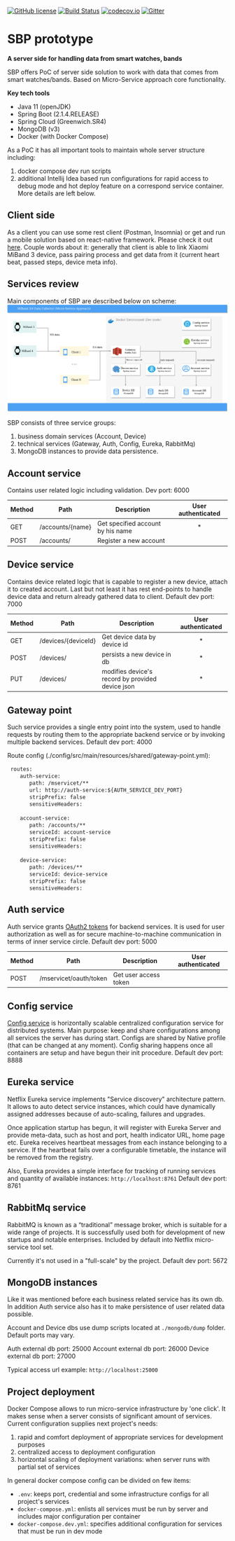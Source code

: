 [![GitHub license](https://img.shields.io/github/license/mashape/apistatus.svg)](https://github.com/Spayker/sbp_server/blob/master/LICENSE)    [![Build Status](https://travis-ci.org/Spayker/sbp_server.svg?branch=master)](https://travis-ci.org/Spayker/sbp_server) [![codecov.io](https://codecov.io/github/Spayker/sbp_server/coverage.svg?branch=master)](https://codecov.io/github/Spayker/sbp_server?branch=master) [![Gitter](https://badges.gitter.im/sbp_server/community.svg)](https://gitter.im/sbp_server/community?utm_source=badge&utm_medium=badge&utm_campaign=pr-badge)

# SBP prototype 

**A server side for handling data from smart watches, bands**

SBP offers PoC of server side solution to work with data that comes from smart watches/bands. Based on Micro-Service approach core functionality.

**Key tech tools**
- Java 11 (openJDK)
- Spring Boot (2.1.4.RELEASE)
- Spring Cloud (Greenwich.SR4)
- MongoDB (v3)
- Docker (with Docker Compose)

As a PoC it has all important tools to maintain whole server structure including:
1) docker compose dev run scripts
2) additional Intellij Idea based run configurations for rapid access to debug mode and hot deploy feature on a correspond service container. More details are left below.  

## Client side
As a client you can use some rest client (Postman, Insomnia) or get and run a mobile solution
based on react-native framework. Please check it out [here](https://github.com/Spayker/rn-miband-connector). Couple
words about it: generally that client is able to link Xiaomi MiBand 3 device, pass pairing process and
get data from it (current heart beat, passed steps, device meta info).

## Services review

Main components of SBP are described below on scheme:
![alt text](resources/media/SBP_microservice_architecture_1.jpg)

SBP consists of three service groups:
1) business domain services (Account, Device)
2) technical services (Gateway, Auth, Config, Eureka, RabbitMq)
3) MongoDB instances to provide data persistence.

## Account service
Contains user related logic including validation. Dev port: 6000

Method	| Path	| Description	| User authenticated	
------------- | ------------------------- | ------------- |:-------------:|
GET	| /accounts/{name}	| Get specified account by his name	| * | 	
POST	| /accounts/	| Register a new account	|   

## Device service
Contains device related logic that is capable to register a new device, attach it to created account.
Last but not least it has rest end-points to handle device data and return already gathered data to client.
Default dev port: 7000

Method	| Path	| Description	| User authenticated
------------- | ------------------------- | ------------- |:-------------:|
GET	| /devices/{deviceId}	| Get device data by device id          | *	
POST	| /devices/	| persists a new device in db	|  *
PUT	| /devices/	| modifies device's record by provided device json	| *

## Gateway point
Such service provides a single entry point into the system, 
used to handle requests by routing them to the appropriate backend service 
or by invoking multiple backend services.
Default dev port: 4000

Route config (./config/src/main/resources/shared/gateway-point.yml):

     routes:
        auth-service:
           path: /mservicet/**
           url: http://auth-service:${AUTH_SERVICE_DEV_PORT}
           stripPrefix: false
           sensitiveHeaders:
 
        account-service:
           path: /accounts/**
           serviceId: account-service
           stripPrefix: false
           sensitiveHeaders:
 
        device-service:
           path: /devices/**
           serviceId: device-service
           stripPrefix: false
           sensitiveHeaders:

## Auth service
Auth service grants [OAuth2 tokens](https://tools.ietf.org/html/rfc6749) for backend services. It is used for user authorization as well as for secure machine-to-machine communication in terms of inner service circle. Default dev port: 5000

Method	| Path	| Description	| User authenticated
------------- | ------------------------- | ------------- |:-------------:|
POST	| /mservicet/oauth/token	| Get user access token          | 	

## Config service
[Config service](http://cloud.spring.io/spring-cloud-config/spring-cloud-config.html) is horizontally scalable centralized configuration service for distributed systems. Main purpose: keep and share configurations among all services the server has during start. Configs are shared by Native profile (that can be changed at any moment). Config sharing happens once all containers are setup and have begun their init procedure. Default dev port: 8888

## Eureka service
Netflix Eureka service implements "Service discovery" architecture pattern. It allows to auto detect service instances, which could have dynamically assigned addresses because of auto-scaling, failures and upgrades.

Once application startup has begun, it will register with Eureka Server and provide meta-data, such as host and port, health indicator URL, home page etc. Eureka receives heartbeat messages from each instance belonging to a service. If the heartbeat fails over a configurable timetable, the instance will be removed from the registry.

Also, Eureka provides a simple interface for tracking of running services and quantity of available instances: `http://localhost:8761`
Default dev port: 8761

## RabbitMq service
RabbitMQ is known as a “traditional” message broker, which is suitable for a wide range of projects. It is successfully used both for development of new startups and notable enterprises. Included by default into Netflix micro-service tool set.

Currently it's not used in a "full-scale" by the project. Default dev port: 5672

## MongoDB instances
Like it was mentioned before each business related service has its own db. In addition Auth service also has it to make persistence of user related data possible.

Account and Device dbs use dump scripts located at `./mongodb/dump` folder.
Default ports may vary.

Auth external db port: 25000
Account external db port: 26000
Device external db port: 27000

Typical access url example: `http://localhost:25000`

## Project deployment
Docker Compose allows to run micro-service infrastructure by 'one click'. It makes sense when a server consists of significant amount of services. Current configuration supplies next project's needs:
1) rapid and comfort deployment of appropriate services for development purposes
2) centralized access to deployment configuration
3) horizontal scaling of deployment variations: when server runs with partial set of services

In general docker compose config can be divided on few items:
- `.env`: keeps port, credential and some infrastructure configs for all project's services
- `docker-compose.yml`: enlists all services must be run by server and includes major configuration per container
- `docker-compose.dev.yml`: specifies additional configuration for services that must be run in dev mode









